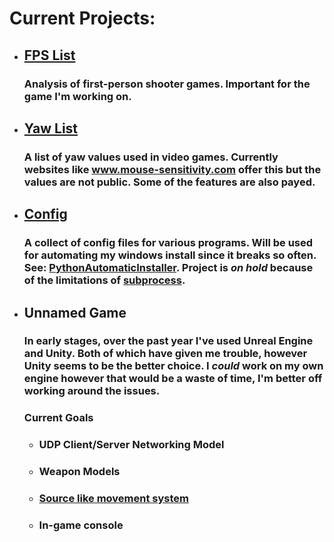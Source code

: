 # Current Projects:

* ## [FPS List](https://github.com/zX3no/zX3no/blob/main/Writing/FPS%20List.md)
    ### Analysis of first-person shooter games. Important for the game I'm working on.
* ## [Yaw List](https://github.com/zX3no/zX3no/blob/main/Writing/Yaw%20List.md)
    ### A list of yaw values used in video games. Currently websites like www.mouse-sensitivity.com offer this but the values are not public. Some of the features are also payed.
* ## [Config](https://github.com/zX3no/zX3no/tree/main/Config)
    ### A collect of config files for various programs. Will be used for automating my windows install since it breaks so often. See: [PythonAutomaticInstaller](https://github.com/zX3no/PythonAutomaticInstaller). Project is *on hold* because of the limitations of [subprocess](https://docs.python.org/3/library/subprocess.html).
* ## Unnamed Game
    ### In early stages, over the past year I've used Unreal Engine and Unity. Both of which have given me trouble, however Unity seems to be the better choice. I *could* work on my own engine however  that would be a waste of time, I'm better off working around the issues.
    ### Current Goals
    * ### UDP Client/Server Networking Model
    * ### Weapon Models
    * ### [Source like movement system](https://github.com/zX3no/UnityScripts)
    * ### In-game console